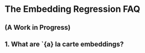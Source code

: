 # The Embedding Regression FAQ
## (A Work in Progress)


## 1.  What are \`{a} la carte embeddings?
